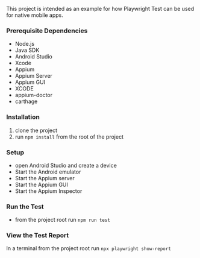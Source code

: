 This project is intended as an example for how Playwright Test can be used for native mobile apps.

### Prerequisite Dependencies
- Node.js
- Java SDK
- Android Studio
- Xcode
- Appium
- Appium Server
- Appium GUI
- XCODE
- appium-doctor
- carthage

### Installation
1. clone the project
2. run `npm install` from the root of the project

### Setup
- open Android Studio and create a device
- Start the Android emulator
- Start the Appium server
- Start the Appium GUI
- Start the Appium Inspector

### Run the Test
- from the project root run `npm run test`

### View the Test Report
In a terminal from the project root run `npx playwright show-report`
